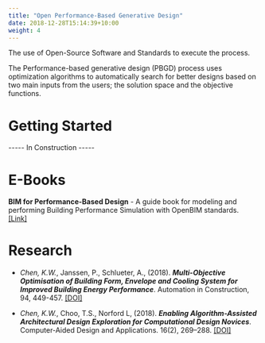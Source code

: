 ```yaml
---
title: "Open Performance-Based Generative Design"
date: 2018-12-28T15:14:39+10:00
weight: 4
---
```


The use of Open-Source Software and Standards to execute the process. 

The Performance-based generative design (PBGD) process uses optimization algorithms to automatically search for better designs based on two main inputs from the users; the solution space and the objective functions.

# Getting Started
----- In Construction -----

# E-Books
**BIM for Performance-Based Design** - A guide book for modeling and performing Building Performance Simulation with OpenBIM standards. <a href="https://chenkianwee.github.io/bim4pbd" target="_blank">[Link]</a>

# Research
- *Chen, K.W.*, Janssen, P., Schlueter, A., (2018). ***Multi-Objective Optimisation of Building Form, Envelope and Cooling System for Improved Building Energy Performance***. Automation in Construction, 94, 449-457. <a href="https://doi.org/10.1016/j.autcon.2018.07.002" target="_blank">[DOI]</a>

- *Chen, K.W.*, Choo, T.S., Norford L, (2018). ***Enabling Algorithm-Assisted Architectural Design Exploration for Computational Design Novices***. Computer-Aided Design and Applications. 16(2), 269–288. <a href="https://doi.org/doi:10.14733/cadaps.2019.269-288" target="_blank">[DOI]</a>
